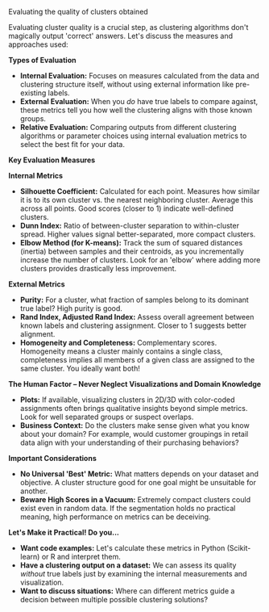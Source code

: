 Evaluating the quality of clusters obtained

Evaluating cluster quality is a crucial step, as clustering algorithms  don't magically output 'correct' answers. Let's discuss the measures and approaches used:

**Types of Evaluation**

* **Internal Evaluation:** Focuses on measures calculated from the data and clustering structure itself, without using external information like pre-existing labels.
* **External Evaluation:** When you *do* have true labels to compare against, these metrics tell you how well the clustering aligns with those known groups.
* **Relative Evaluation:** Comparing outputs from different clustering algorithms or parameter choices using internal evaluation metrics to select the best fit for your data.

**Key Evaluation Measures**

**Internal Metrics**

* **Silhouette Coefficient:**  Calculated for each point. Measures how similar it is to its own cluster vs. the  nearest neighboring cluster. Average this across all points. Good scores (closer to 1) indicate well-defined clusters.
* **Dunn Index:** Ratio of between-cluster separation to within-cluster spread.  Higher values signal better-separated, more compact clusters.
* **Elbow Method (for K-means):** Track the  sum of squared distances (inertia) between samples and their centroids, as you incrementally increase the number of clusters. Look for an 'elbow' where adding more clusters provides drastically less improvement.

**External Metrics** 

* **Purity:** For a cluster, what fraction of samples belong to its dominant true label? High purity is good.
* **Rand Index, Adjusted Rand Index:** Assess overall agreement between known labels and clustering assignment. Closer to 1 suggests better alignment. 
* **Homogeneity and Completeness:**  Complementary scores. Homogeneity means a cluster  mainly contains a single  class, completeness implies all members of a given class are assigned to the same cluster.  You ideally want both!

**The Human Factor – Never Neglect Visualizations and Domain Knowledge**

* **Plots:** If available, visualizing clusters in 2D/3D with color-coded assignments often brings qualitative insights beyond simple metrics. Look for well separated groups or suspect overlaps.   
* **Business Context:** Do the clusters make sense given what you know about your domain? For example, would customer groupings in retail data align with your understanding of their purchasing behaviors?

**Important Considerations**

* **No Universal 'Best' Metric:** What matters depends on your dataset and objective. A cluster structure good for one goal might be unsuitable for another.
* **Beware High Scores in a Vacuum:** Extremely compact clusters could exist even in random data. If the segmentation holds no practical meaning, high performance on metrics can be deceiving.

**Let's Make it Practical! Do you...**

* **Want code examples:**  Let's calculate these metrics in Python (Scikit-learn) or R and interpret them.
* **Have a clustering output on a dataset:** We can assess its quality *without* true labels just by examining the internal measurements and visualization.
* **Want to discuss situations:** Where can different metrics guide a decision between  multiple possible clustering solutions? 
